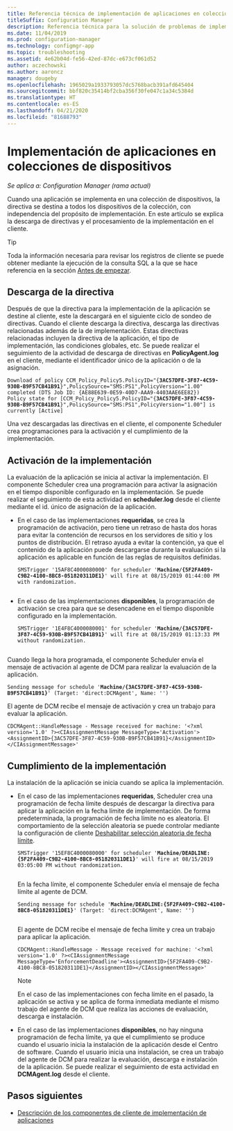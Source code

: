 ```yaml
---
title: Referencia técnica de implementación de aplicaciones en colecciones de dispositivos
titleSuffix: Configuration Manager
description: Referencia técnica para la solución de problemas de implementaciones de aplicaciones en colecciones de dispositivos para Configuration Manager.
ms.date: 11/04/2019
ms.prod: configuration-manager
ms.technology: configmgr-app
ms.topic: troubleshooting
ms.assetid: 4e62b04d-fe56-42ed-87dc-e673cf061d52
author: aczechowski
ms.author: aaroncz
manager: dougeby
ms.openlocfilehash: 1965029a1933793057dc5768bacb391afd645404
ms.sourcegitcommit: bbf820c35414bf2cba356f30fe047c1a34c5384d
ms.translationtype: HT
ms.contentlocale: es-ES
ms.lasthandoff: 04/21/2020
ms.locfileid: "81688793"
---
```

# <a name="application-deployment-for-device-collections"></a>Implementación de aplicaciones en colecciones de dispositivos

*Se aplica a: Configuration Manager (rama actual)*

Cuando una aplicación se implementa en una colección de dispositivos, la directiva se destina a todos los dispositivos de la colección, con independencia del propósito de implementación. En este artículo se explica la descarga de directivas y el procesamiento de la implementación en el cliente.

> [!TIP]
> Toda la información necesaria para revisar los registros de cliente se puede obtener mediante la ejecución de la consulta SQL a la que se hace referencia en la sección [Antes de empezar](app-deployment-technical-reference.md#before-you-begin).

## <a name="policy-download"></a>Descarga de la directiva

Después de que la directiva para la implementación de la aplicación se destine al cliente, este la descargará en el siguiente ciclo de sondeo de directivas. Cuando el cliente descarga la directiva, descarga las directivas relacionadas además de la de implementación. Estas directivas relacionadas incluyen la directiva de la aplicación, el tipo de implementación, las condiciones globales, etc. Se puede realizar el seguimiento de la actividad de descarga de directivas en **PolicyAgent.log** en el cliente, mediante el identificador único de la aplicación o de la asignación.

<pre><code class="lang-text">Download of policy CCM_Policy_Policy5.PolicyID="{<b>3AC57DFE-3F87-4C59-930B-B9F57CB41B91</b>}",PolicySource="SMS:PS1",PolicyVersion="1.00" completed (DTS Job ID: {AE88E639-0E59-40D7-AAA9-4403AAE6EE82})
Policy state for [CCM_Policy_Policy5.PolicyID="{<b>3AC57DFE-3F87-4C59-930B-B9F57CB41B91</b>}",PolicySource="SMS:PS1",PolicyVersion="1.00"] is currently [Active]
</code></pre>

Una vez descargadas las directivas en el cliente, el componente Scheduler crea programaciones para la activación y el cumplimiento de la implementación.

## <a name="deployment-activation"></a>Activación de la implementación

La evaluación de la aplicación se inicia al activar la implementación. El componente Scheduler crea una programación para activar la asignación en el tiempo disponible configurado en la implementación. Se puede realizar el seguimiento de esta actividad en **scheduler.log** desde el cliente mediante el id. único de asignación de la aplicación.

- En el caso de las implementaciones **requeridas**, se crea la programación de activación, pero tiene un retraso de hasta dos horas para evitar la contención de recursos en los servidores de sitio y los puntos de distribución. El retraso ayuda a evitar la contención, ya que el contenido de la aplicación puede descargarse durante la evaluación si la aplicación es aplicable en función de las reglas de requisitos definidas.

    <pre><code class="lang-text">SMSTrigger '15AF8C4000080000' for scheduler '<b>Machine/{5F2FA409-C9B2-4100-8BC8-051820311DE1}</b>' will fire at 08/15/2019 01:44:00 PM with randomization.
    </code></pre>

- En el caso de las implementaciones **disponibles**, la programación de activación se crea para que se desencadene en el tiempo disponible configurado en la implementación.

    <pre><code class="lang-text">SMSTrigger '1E4F8C4000080001' for scheduler '<b>Machine/{3AC57DFE-3F87-4C59-930B-B9F57CB41B91}</b>' will fire at 08/15/2019 01:13:33 PM without randomization.
    </code></pre>

Cuando llega la hora programada, el componente Scheduler envía el mensaje de activación al agente de DCM para realizar la evaluación de la aplicación.

<pre><code class="lang-text">Sending message for schedule '<b>Machine/{3AC57DFE-3F87-4C59-930B-B9F57CB41B91}</b>' (Target: 'direct:DCMAgent', Name: '')
</code></pre>

El agente de DCM recibe el mensaje de activación y crea un trabajo para evaluar la aplicación.

```text
CDCMAgent::HandleMessage - Message received for machine: '<?xml version='1.0' ?><CIAssignmentMessage MessageType='Activation'><AssignmentID>{3AC57DFE-3F87-4C59-930B-B9F57CB41B91}</AssignmentID></CIAssignmentMessage>'
```

## <a name="deployment-enforcement"></a>Cumplimiento de la implementación

La instalación de la aplicación se inicia cuando se aplica la implementación.

- En el caso de las implementaciones **requeridas**, Scheduler crea una programación de fecha límite después de descargar la directiva para aplicar la aplicación en la fecha límite de implementación. De forma predeterminada, la programación de fecha límite no es aleatoria. El comportamiento de la selección aleatoria se puede controlar mediante la configuración de cliente [Deshabilitar selección aleatoria de fecha límite](../../core/clients/deploy/about-client-settings.md#disable-deadline-randomization).

    <pre><code class="lang-text">SMSTrigger '15EF8C4000080000' for scheduler '<b>Machine/DEADLINE:{5F2FA409-C9B2-4100-8BC8-051820311DE1}</b>' will fire at 08/15/2019 03:05:00 PM without randomization.
    </code></pre>

    En la fecha límite, el componente Scheduler envía el mensaje de fecha límite al agente de DCM. 

    <pre><code class="lang-text">Sending message for schedule '<b>Machine/DEADLINE:{5F2FA409-C9B2-4100-8BC8-051820311DE1}</b>' (Target: 'direct:DCMAgent', Name: '')
    </code></pre>

    El agente de DCM recibe el mensaje de fecha límite y crea un trabajo para aplicar la aplicación.
  
    ```text
    CDCMAgent::HandleMessage - Message received for machine: '<?xml version='1.0' ?><CIAssignmentMessage MessageType='EnforcementDeadline'><AssignmentID>{5F2FA409-C9B2-4100-8BC8-051820311DE1}</AssignmentID></CIAssignmentMessage>'
    ```

    > [!NOTE]
    > En el caso de las implementaciones con fecha límite en el pasado, la aplicación se activa y se aplica de forma inmediata mediante el mismo trabajo del agente de DCM que realiza las acciones de evaluación, descarga e instalación.

- En el caso de las implementaciones **disponibles**, no hay ninguna programación de fecha límite, ya que el cumplimiento se produce cuando el usuario inicia la instalación de la aplicación desde el Centro de software. Cuando el usuario inicia una instalación, se crea un trabajo del agente de DCM para realizar la evaluación, descarga e instalación de la aplicación. Se puede realizar el seguimiento de esta actividad en **DCMAgent.log** desde el cliente.

## <a name="next-steps"></a>Pasos siguientes

- [Descripción de los componentes de cliente de implementación de aplicaciones](client-components-technical-reference.md)
